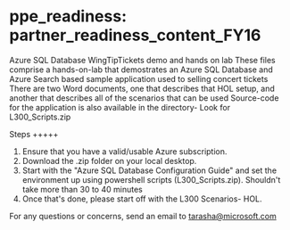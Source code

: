 ﻿# ppe_readiness: partner_readiness_content_FY16

Azure SQL Database WingTipTickets demo and hands on lab These files comprise a hands-on-lab that demostrates an Azure SQL Database and Azure Search based sample application used to selling concert tickets There are two Word documents, one that describes that HOL setup, and another that describes all of the scenarios that can be used Source-code for the application is also available in the directory- Look for L300_Scripts.zip

Steps
+++++
1. Ensure that you have a valid/usable Azure subscription.
2. Download the .zip folder on your local desktop.
2. Start with the "Azure SQL Database Configuration Guide" and set the environment up using powershell scripts (L300_Scripts.zip). Shouldn't take more than 30 to 40 minutes
3. Once that's done, please start off with the L300 Scenarios- HOL.


For any questions or concerns, send an email to tarasha@microsoft.com

